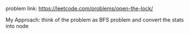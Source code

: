 problem link: https://leetcode.com/problems/open-the-lock/

My Approach: think of the problem as BFS problem and convert the stats into node
